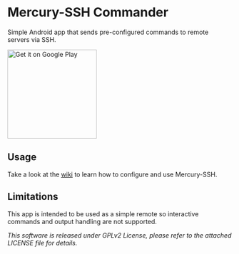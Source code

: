 # Mercury-SSH Commander

Simple Android app that sends pre-configured commands to remote servers via SSH.

<a href="https://play.google.com/store/apps/details?id=it.skarafaz.mercury&utm_source=global_co&utm_medium=prtnr&utm_content=Mar2515&utm_campaign=PartBadge&pcampaignid=MKT-Other-global-all-co-prtnr-py-PartBadge-Mar2515-1"><img alt="Get it on Google Play" src="https://play.google.com/intl/en_us/badges/images/generic/en-play-badge.png" width=200/></a>

## Usage

Take a look at the [wiki](https://github.com/Skarafaz/mercury/wiki) to learn how to configure and use Mercury-SSH.

## Limitations

This app is intended to be used as a simple remote so interactive commands and output handling are not supported.

*This software is released under GPLv2 License, please refer to the attached LICENSE file for details.*
